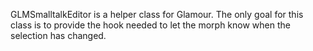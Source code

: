 GLMSmalltalkEditor is a helper class for Glamour. The only goal for this class is to provide the hook needed to let the morph know when the selection has changed.